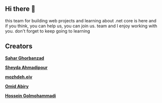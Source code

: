 ## Hi there 👋

this team for building web projects and learning about .net core is here and if you think, you can help us, you can join us.
team and I enjoy working with you. 
don't forget to keep going to learning

## Creators   

<a href="https://github.com/saharGhorbanzad">**Sahar Ghorbanzad**</a>

<a href="https://github.com/she1da">**Sheyda Ahmadipour**</a>

<a href="https://github.com/eivani">**mozhdeh.eiv**</a>

<a href="https://github.com/OmidAbiry">**Omid Abiry**</a>

<a href="https://github.com/Hosein201">**Hossein Golmohammadi**</a>
<!--

**Here are some ideas to get you started:**

🙋‍♀️ A short introduction - what is your organization all about?
🌈 Contribution guidelines - how can the community get involved?
👩‍💻 Useful resources - where can the community find your docs? Is there anything else the community should know?
🍿 Fun facts - what does your team eat for breakfast?
🧙 Remember, you can do mighty things with the power of [Markdown](https://docs.github.com/github/writing-on-github/getting-started-with-writing-and-formatting-on-github/basic-writing-and-formatting-syntax)
-->

